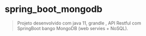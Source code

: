 # spring_boot_mongodb
>Projeto desenvolvido com java 11, grandle , API Restful com SpringBoot bango MongoDB (web servies + NoSQL).
